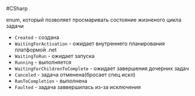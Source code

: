 #CSharp 

enum, который позволяет просмаривать состояние жизненого цикла задачи

- `Created` - создана
- `WaitingForActivation` - ожидает внутреннего планирования платформой .net
- `WaitingToRun` - ожидает запуска
- `Running` - выполняется
- `WaitingForChildrenToComplete` - ожидает завершения дочерних задач
- `Canceled` - задача отменена(бросает спец искл)
- `RanToCompletion` - выполнена
- `Faulted` - задача заввершилась из-за исключения